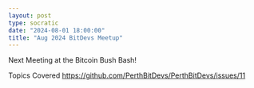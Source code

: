 ```yaml
---
layout: post
type: socratic
date: "2024-08-01 18:00:00"
title: "Aug 2024 BitDevs Meetup"
---
```


Next Meeting at the Bitcoin Bush Bash!

Topics Covered https://github.com/PerthBitDevs/PerthBitDevs/issues/11
